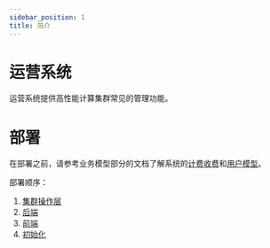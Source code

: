 ```yaml
---
sidebar_position: 1
title: 简介
---
```


# 运营系统

运营系统提供高性能计算集群常见的管理功能。

# 部署

在部署之前，请参考业务模型部分的文档了解系统的[计费收费](./business/billing.mdx)和[用户模型](./business/users.md)。

部署顺序：

1. [集群操作层](./deployment/clusterops.md)
2. [后端](./deployment/backend.md)
3. [前端](./deployment/web.md)
4. [初始化](./deployment/init.md)